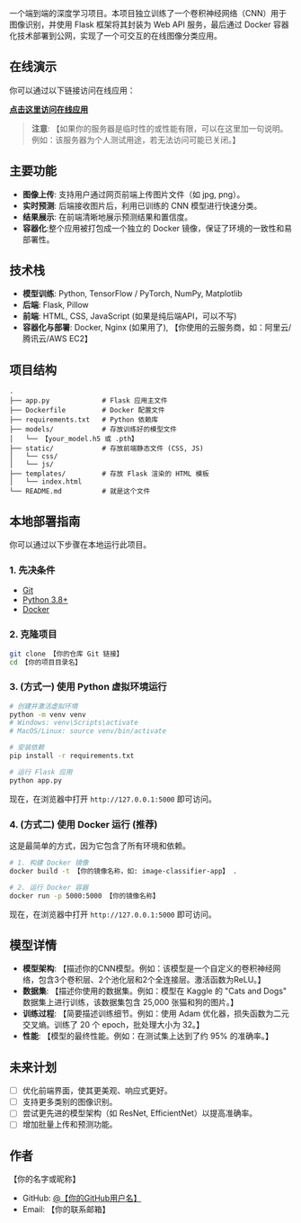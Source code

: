 一个端到端的深度学习项目。本项目独立训练了一个卷积神经网络（CNN）用于图像识别，并使用 Flask 框架将其封装为 Web API 服务，最后通过 Docker 容器化技术部署到公网，实现了一个可交互的在线图像分类应用。















## 在线演示

你可以通过以下链接访问在线应用：

**[点击这里访问在线应用](【这里放你的公网访问链接，例如：http://your.domain.or.ip:port】)**

> **注意**: 【如果你的服务器是临时性的或性能有限，可以在这里加一句说明。例如：该服务器为个人测试用途，若无法访问可能已关闭。】

## 主要功能

- **图像上传**: 支持用户通过网页前端上传图片文件（如 jpg, png）。
- **实时预测**: 后端接收图片后，利用已训练的 CNN 模型进行快速分类。
- **结果展示**: 在前端清晰地展示预测结果和置信度。
- **容器化**:整个应用被打包成一个独立的 Docker 镜像，保证了环境的一致性和易部署性。

## 技术栈

- **模型训练**: Python, TensorFlow / PyTorch, NumPy, Matplotlib
- **后端**: Flask, Pillow
- **前端**: HTML, CSS, JavaScript (如果是纯后端API，可以不写)
- **容器化与部署**: Docker, Nginx (如果用了), 【你使用的云服务商，如：阿里云/腾讯云/AWS EC2】

## 项目结构

```
.
├── app.py             # Flask 应用主文件
├── Dockerfile         # Docker 配置文件
├── requirements.txt   # Python 依赖库
├── models/            # 存放训练好的模型文件
│   └── 【your_model.h5 或 .pth】
├── static/            # 存放前端静态文件 (CSS, JS)
│   └── css/
│   └── js/
├── templates/         # 存放 Flask 渲染的 HTML 模板
│   └── index.html
└── README.md          # 就是这个文件
```

## 本地部署指南

你可以通过以下步骤在本地运行此项目。

### 1. 先决条件

- [Git](https://git-scm.com/)
- [Python 3.8+](https://www.python.org/)
- [Docker](https://www.docker.com/)

### 2. 克隆项目

```bash
git clone 【你的仓库 Git 链接】
cd 【你的项目目录名】
```

### 3. (方式一) 使用 Python 虚拟环境运行

```bash
# 创建并激活虚拟环境
python -m venv venv
# Windows: venv\Scripts\activate
# MacOS/Linux: source venv/bin/activate

# 安装依赖
pip install -r requirements.txt

# 运行 Flask 应用
python app.py
```
现在，在浏览器中打开 `http://127.0.0.1:5000` 即可访问。

### 4. (方式二) 使用 Docker 运行 (推荐)

这是最简单的方式，因为它包含了所有环境和依赖。

```bash
# 1. 构建 Docker 镜像
docker build -t 【你的镜像名称，如: image-classifier-app】 .

# 2. 运行 Docker 容器
docker run -p 5000:5000 【你的镜像名称】
```
现在，在浏览器中打开 `http://127.0.0.1:5000` 即可访问。

## 模型详情

- **模型架构**: 【描述你的CNN模型。例如：该模型是一个自定义的卷积神经网络，包含3个卷积层、2个池化层和2个全连接层。激活函数为ReLU。】
- **数据集**: 【描述你使用的数据集。例如：模型在 Kaggle 的 "Cats and Dogs" 数据集上进行训练，该数据集包含 25,000 张猫和狗的图片。】
- **训练过程**: 【简要描述训练细节。例如：使用 Adam 优化器，损失函数为二元交叉熵。训练了 20 个 epoch，批处理大小为 32。】
- **性能**: 【模型的最终性能。例如：在测试集上达到了约 95% 的准确率。】

## 未来计划

- [ ] 优化前端界面，使其更美观、响应式更好。
- [ ] 支持更多类别的图像识别。
- [ ] 尝试更先进的模型架构（如 ResNet, EfficientNet）以提高准确率。
- [ ] 增加批量上传和预测功能。

## 作者

【你的名字或昵称】

- GitHub: [@【你的GitHub用户名】](【你的GitHub主页链接】)
- Email: 【你的联系邮箱】
